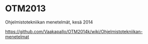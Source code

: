 OTM2013
=======

Ohjelmistotekniikan menetelmät, kesä 2014

https://github.com/Vaakapallo/OTM2014k/wiki/Ohjelmistotekniikan-menetelmat
